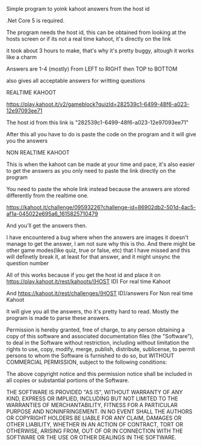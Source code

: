 Simple program to yoink kahoot answers from the host id

.Net Core 5 is required.

The program needs the host id, this can be obtained from looking at the hosts screen or if its not a real time kahoot, it's directly on the link

it took about 3 hours to make, that's why it's pretty buggy, altough it works like a charm

Answers are 1-4 (mostly) From LEFT to RIGHT then TOP to BOTTOM

also gives all acceptable answers for writting questions


REALTIME KAHOOT

https://play.kahoot.it/v2/gameblock?quizId=282539c1-6499-48f6-a023-12e97093ee71

The host id from this link is "282539c1-6499-48f6-a023-12e97093ee71"

After this all you have to do is paste the code on the program and it will give you the answers



NON REALTIME KAHOOT

This is when the kahoot can be made at your time and pace, it's also easier to get the answers as you only need to paste the link directly on the program

You need to paste the whole link instead because the answers are stored differently from the realtime one.

https://kahoot.it/challenge/09593226?challenge-id=86902db2-501d-4ac5-af1a-045022e695a6_1615825710479

And you'll get the answers then.



I have encountered a bug where when the answers are images it doesn't manage to get the answer, I am not sure why this is tho.
And there might be other game modes(like quiz, true or false, etc) that I have missed and this will definetly break it, at least for that answer, and it might unsync the question number







All of this works because if you get the host id and place it on 
https://play.kahoot.it/rest/kahoots/(HOST ID)
For real time Kahoot

And https://kahoot.it/rest/challenges/(HOST ID)/answers
For Non real time Kahoot

It will give you all the answers, tho it's pretty hard to read.
Mostly the program is made to parse these answers.



Permission is hereby granted, free of charge, to any person obtaining a copy of this software and associated documentation files (the "Software"), to deal in the Software without restriction, including without limitation the rights to use, copy, modify, merge, publish, distribute, sublicense, to permit persons to whom the Software is furnished to do so, but WITHOUT COMMERCIAL PERMISSION, subject to the following conditions:

The above copyright notice and this permission notice shall be included in all copies or substantial portions of the Software.

THE SOFTWARE IS PROVIDED "AS IS", WITHOUT WARRANTY OF ANY KIND, EXPRESS OR IMPLIED, INCLUDING BUT NOT LIMITED TO THE WARRANTIES OF MERCHANTABILITY, FITNESS FOR A PARTICULAR PURPOSE AND NONINFRINGEMENT. IN NO EVENT SHALL THE AUTHORS OR COPYRIGHT HOLDERS BE LIABLE FOR ANY CLAIM, DAMAGES OR OTHER LIABILITY, WHETHER IN AN ACTION OF CONTRACT, TORT OR OTHERWISE, ARISING FROM, OUT OF OR IN CONNECTION WITH THE SOFTWARE OR THE USE OR OTHER DEALINGS IN THE SOFTWARE.
